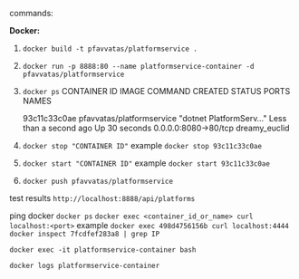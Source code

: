 commands:

**Docker:**

1. `docker build -t pfavvatas/platformservice .`
2. `docker run -p 8888:80 --name platformservice-container -d pfavvatas/platformservice`
3. `docker ps`
   CONTAINER ID IMAGE COMMAND CREATED STATUS PORTS NAMES

   93c11c33c0ae pfavvatas/platformservice "dotnet PlatformServ…" Less than a second ago Up 30 seconds 0.0.0.0:8080->80/tcp dreamy_euclid

4. `docker stop "CONTAINER ID"` example `docker stop 93c11c33c0ae`
5. `docker start "CONTAINER ID"` example `docker start 93c11c33c0ae`
6. `docker push pfavvatas/platformservice`

test results `http://localhost:8888/api/platforms`

ping docker
`docker ps`
`docker exec <container_id_or_name> curl localhost:<port>` example `docker exec 498d4756156b curl localhost:4444`
`docker inspect 7fcdfef283a8 | grep IP`

`docker exec -it platformservice-container bash`

`docker logs platformservice-container`
